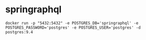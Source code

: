 # springraphql

```
docker run -p "5432:5432" -e POSTGRES_DB='springraphql' -e POSTGRES_PASSWORD='postgres' -e POSTGRES_USER='postgres' -d postgres:9.4
```
